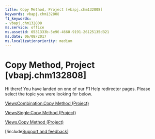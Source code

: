```yaml
---
title: Copy Method, Project [vbapj.chm132808]
keywords: vbapj.chm132808
f1_keywords:
- vbapj.chm132808
ms.service: office
ms.assetid: 6531333b-5e96-4660-9191-26125135d321
ms.date: 06/08/2017
ms.localizationpriority: medium
---
```



# Copy Method, Project [vbapj.chm132808]

Hi there! You have landed on one of our F1 Help redirector pages. Please select the topic you were looking for below.

[ViewsCombination.Copy Method (Project)](https://msdn.microsoft.com/library/2e28885e-6b65-8123-193a-1ac0ee883f75%28Office.15%29.aspx)

[ViewsSingle.Copy Method (Project)](https://msdn.microsoft.com/library/baa16562-5622-6d0f-02a7-3145a6fdef0c%28Office.15%29.aspx)

[Views.Copy Method (Project)](https://msdn.microsoft.com/library/5e82641a-f5c6-41a6-23bf-61220a4fc30c%28Office.15%29.aspx)

[!include[Support and feedback](~/includes/feedback-boilerplate.md)]
